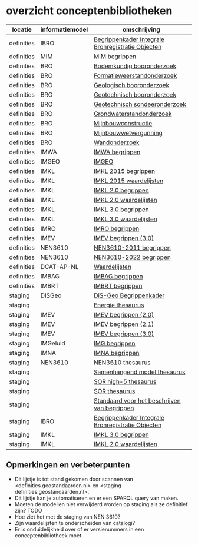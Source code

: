 # overzicht conceptenbibliotheken

| locatie    | informatiemodel | omschrijving                                                                                               |
| ---------- | --------------- | ---------------------------------------------------------------------------------------------------------- |
| definities | IBRO            | [Begrippenkader Integrale Bronregistratie Objecten](https://definities.geostandaarden.nl/ibro/nl/)         |
| definities | MIM             | [MIM begrippen](https://definities.geostandaarden.nl/mim/nl/)                                              |
| definities | BRO             | [Bodemkundig booronderzoek](https://definities.geostandaarden.nl/brobhrp/nl/)                              |
| definities | BRO             | [Formatieweerstandonderzoek](https://definities.geostandaarden.nl/brofrd/nl/)                              |
| definities | BRO             | [Geologisch booronderzoek](https://definities.geostandaarden.nl/brobhrg/nl/)                               |
| definities | BRO             | [Geotechnisch booronderzoek](https://definities.geostandaarden.nl/brobhrgt/nl/)                            |
| definities | BRO             | [Geotechnisch sondeeronderzoek](https://definities.geostandaarden.nl/brocpt/nl/)                           |
| definities | BRO             | [Grondwaterstandonderzoek](https://definities.geostandaarden.nl/brogld/nl/)                                |
| definities | BRO             | [Mijnbouwconstructie](https://definities.geostandaarden.nl/broepc/nl/)                                     |
| definities | BRO             | [Mijnbouwwetvergunning](https://definities.geostandaarden.nl/broepl/nl/)                                   |
| definities | BRO             | [Wandonderzoek](https://definities.geostandaarden.nl/brosfr/nl/)                                           |
| definities | IMWA            | [IMWA begrippen](https://definities.geostandaarden.nl/imwa/nl/)                                            |
| definities | IMGEO           | [IMGEO](https://definities.geostandaarden.nl/imgeo/nl/)                                                    |
| definities | IMKL            | [IMKL 2015 begrippen](https://definities.geostandaarden.nl/imkl2015/nl/)                                   |
| definities | IMKL            | [IMKL 2015 waardelijsten](https://definities.geostandaarden.nl/imkl2015wl/nl/)                             |
| definities | IMKL            | [IMKL 2.0 begrippen](https://definities.geostandaarden.nl/imkl2/nl/)                                       |
| definities | IMKL            | [IMKL 2.0 waardelijsten](https://definities.geostandaarden.nl/imkl2wl/nl/)                                 |
| definities | IMKL            | [IMKL 3.0 begrippen](https://definities.geostandaarden.nl/imkl3/nl/)                                       |
| definities | IMKL            | [IMKL 3.0 waardelijsten](https://definities.geostandaarden.nl/imkl3wl/nl/)                                 |
| definities | IMRO            | [IMRO begrippen](https://definities.geostandaarden.nl/imro/nl/)                                            |
| definities | IMEV            | [IMEV begrippen (3.0)](https://definities.geostandaarden.nl/imev3/nl/)                                     |
| definities | NEN3610         | [NEN3610-2011 begrippen](https://definities.geostandaarden.nl/nen3610-2011/nl/)                            |
| definities | NEN3610         | [NEN3610-2022 begrippen](https://definities.geostandaarden.nl/nen3610-2022/nl/)                            |
| definities | DCAT-AP-NL      | [Waardelijsten](https://definities.geostandaarden.nl/dcat-ap-nl/nl/)                                       |
| definities | IMBAG           | [IMBAG begrippen](https://definities.geostandaarden.nl/IMBAG/nl/)                                          |
| definities | IMBRT           | [IMBRT begrippen](https://definities.geostandaarden.nl/IMBRT/nl/)                                          |
| staging    | DISGeo          | [DiS-Geo Begrippenkader](https://staging-definities.geostandaarden.nl/disgeo/nl/)                          |
| staging    |                 | [Energie thesaurus](https://staging-definities.geostandaarden.nl/energie/nl/)                              |
| staging    | IMEV            | [IMEV begrippen (2.0)](https://staging-definities.geostandaarden.nl/imev/nl/)                              |
| staging    | IMEV            | [IMEV begrippen (2.1)](https://staging-definities.geostandaarden.nl/imev2/nl/)                             |
| staging    | IMEV            | [IMEV begrippen (3.0)](https://staging-definities.geostandaarden.nl/imev3/nl/)                             |
| staging    | IMGeluid        | [IMG begrippen](https://staging-definities.geostandaarden.nl/img/nl/)                                      |
| staging    | IMNA            | [IMNA begrippen](https://staging-definities.geostandaarden.nl/imna/nl/)                                    |
| staging    | NEN3610         | [NEN3610 thesaurus](https://staging-definities.geostandaarden.nl/nen3610/nl/)                              |
| staging    |                 | [Samenhangend model thesaurus](https://staging-definities.geostandaarden.nl/sm/nl/)                        |
| staging    |                 | [SOR high-5 thesaurus](https://staging-definities.geostandaarden.nl/sor-high5/nl/)                         |
| staging    |                 | [SOR thesaurus](https://staging-definities.geostandaarden.nl/sor/nl/)                                      |
| staging    |                 | [Standaard voor het beschrijven van begrippen](https://staging-definities.geostandaarden.nl/stelsel/nl/)   |
| staging    | IBRO            | [Begrippenkader Integrale Bronregistratie Objecten](https://staging-definities.geostandaarden.nl/ibro/nl/) |
| staging    | IMKL            | [IMKL 3.0 begrippen](https://staging-definities.geostandaarden.nl/imkl3/nl/)                               |
| staging    | IMKL            | [IMKL 2.0 waardelijsten](https://staging-definities.geostandaarden.nl/imkl3wl/nl/)                         |

## Opmerkingen en verbeterpunten

- Dit lijstje is tot stand gekomen door scannen van <definities.geostandaarden.nl> en <staging-definities.geostandaarden.nl>.
- Dit lijstje kan je automatiseren en er een SPARQL query van maken.
- Moeten de modellen niet verwijderd worden op staging als ze definitief zijn? TODO
- Hoe ziet het met de staging van NEN 3610?
- Zijn waardelijsten te onderscheiden van catalogi?
- Er is onduidelijkheid over of er versienummers in een conceptenbibliotheek moet.

